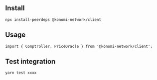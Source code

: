 ## Install

```
npx install-peerdeps @konomi-network/client
```

## Usage

```
import { Comptroller, PriceOracle } from '@konomi-network/client';
```

## Test integration

```
yarn test xxxx
```
